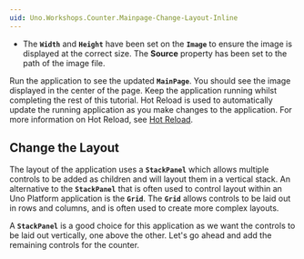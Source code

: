 ```yaml
---
uid: Uno.Workshops.Counter.Mainpage-Change-Layout-Inline
---
```


- The **`Width`** and **`Height`** have been set on the **`Image`** to ensure the image is displayed at the correct size. The **Source** property has been set to the path of the image file.

Run the application to see the updated **`MainPage`**. You should see the image displayed in the center of the page. Keep the application running whilst completing the rest of this tutorial. Hot Reload is used to automatically update the running application as you make changes to the application. For more information on Hot Reload, see [Hot Reload](xref:Uno.Features.HotReload).

## Change the Layout

The layout of the application uses a **`StackPanel`** which allows multiple controls to be added as children and will layout them in a vertical stack. An alternative to the **`StackPanel`** that is often used to control layout within an Uno Platform application is the **`Grid`**. The **`Grid`** allows controls to be laid out in rows and columns, and is often used to create more complex layouts.

A **`StackPanel`** is a good choice for this application as we want the controls to be laid out vertically, one above the other. Let's go ahead and add the remaining controls for the counter.
